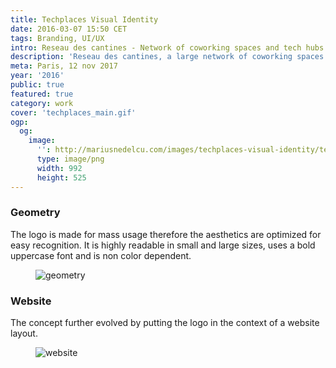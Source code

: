 ```yaml
---
title: Techplaces Visual Identity
date: 2016-03-07 15:50 CET
tags: Branding, UI/UX
intro: Reseau des cantines - Network of coworking spaces and tech hubs in France, rebranded into Techplaces.
description: 'Reseau des cantines, a large network of coworking spaces and tech hubs in France, rebranded into Techplaces.'
meta: Paris, 12 nov 2017
year: '2016'
public: true
featured: true
category: work
cover: 'techplaces_main.gif'
ogp:
  og:
    image:
      '': http://mariusnedelcu.com/images/techplaces-visual-identity/techplaces_main.gif
      type: image/png
      width: 992
      height: 525
---
```

### Geometry
The logo is made for mass usage therefore the aesthetics are optimized for easy recognition. It is highly readable in small and large sizes, uses a bold uppercase font and is non color dependent.
<figure>
	<img src="/images/techplaces-visual-identity/techplaces_geometry.jpg" alt="geometry">
</figure>

### Website
The concept further evolved by putting the logo in the context of a website layout.
<figure>
  <img src="/images/techplaces-visual-identity/techplaces_website.png" alt="website">
</figure>
